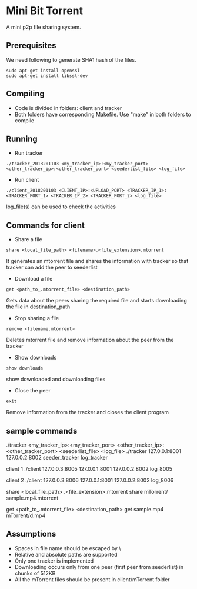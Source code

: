# Mini Bit Torrent

A mini p2p file sharing system.

## Prerequisites
We need following to generate SHA1 hash of the files.
```
sudo apt-get install openssl
sudo apt-get install libssl-dev
```

## Compiling 
* Code is divided in folders: client and tracker
* Both folders have corresponding Makefile. Use "make" in both folders to compile

## Running
* Run tracker
```
./tracker_2018201103 <my_tracker_ip>:<my_tracker_port> <other_tracker_ip>:<other_tracker_port> <seederlist_file> <log_file>
```
* Run client
```
./client_2018201103 <CLIENT_IP>:<UPLOAD_PORT> <TRACKER_IP_1>:<TRACKER_PORT_1> <TRACKER_IP_2>:<TRACKER_PORT_2> <log_file>
```
log_file(s) can be used to check the activities

## Commands for client
* Share a file
```
share <local_file_path> <filename>.<file_extension>.mtorrent
```
It generates an mtorrent file and shares the information with tracker so that tracker can add the peer to seederlist

* Download a file
```
get <path_to_.mtorrent_file> <destination_path>
```
Gets data about the peers sharing the required file and starts downloading the file in destination_path

* Stop sharing a file
```
remove <filename.mtorrent>
```
Deletes mtorrent file and remove information about the peer from the tracker

* Show downloads
```
show downloads
```
show downloaded and downloading files

* Close the peer
```
exit
```
Remove information from the tracker and closes the client program

## sample commands 

./tracker <my_tracker_ip>:<my_tracker_port> <other_tracker_ip>:<other_tracker_port> <seederlist_file> <log_file>
./tracker 127.0.0.1:8001 127.0.0.2:8002 seeder_tracker log_tracker

client 1
./client 127.0.0.3:8005 127.0.0.1:8001 127.0.0.2:8002 log_8005

client 2
./client 127.0.0.3:8006 127.0.0.1:8001 127.0.0.2:8002 log_8006

share <local_file_path> <filename>.<file_extension>.mtorrent
share mTorrent/ sample.mp4.mtorrent

get <path_to_.mtorrent_file> <destination_path>
get sample.mp4 mTorrent/d.mp4

## Assumptions
* Spaces in file name should be escaped by \
* Relative and absolute paths are supported
* Only one tracker is implemented
* Downloading occurs only from one peer (first peer from seederlist) in chunks of 512KB
* All the mTorrent files should be present in client/mTorrent folder
